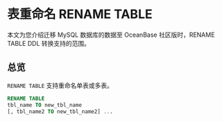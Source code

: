 # 表重命名 RENAME TABLE

本文为您介绍迁移 MySQL 数据库的数据至 OceanBase 社区版时，RENAME TABLE DDL 转换支持的范围。

## 总览

`RENAME TABLE` 支持重命名单表或多表。

```sql
RENAME TABLE
tbl_name TO new_tbl_name
[, tbl_name2 TO new_tbl_name2] ...
```
